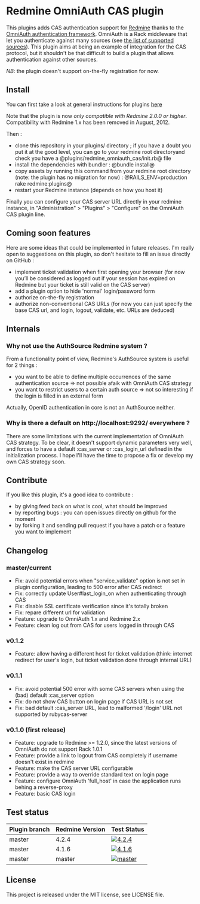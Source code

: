# Redmine OmniAuth CAS plugin

This plugins adds CAS authentication support for [Redmine](http://www.redmine.org) thanks to the [OmniAuth authentication framework](https://github.com/intridea/omniauth). OmniAuth is a Rack middleware that let you authenticate against many sources (see [the list of supported sources](https://github.com/intridea/omniauth/blob/master/README.md)). This plugin aims at being an example of integration for the CAS protocol, but it shouldn't be that difficult to build a plugin that allows authentication against other sources.

*NB*: the plugin doesn't support on-the-fly registration for now.

## Install

You can first take a look at general instructions for plugins [here](http://www.redmine.org/wiki/redmine/Plugins)

Note that the plugin is now *only compatible with Redmine 2.0.0 or higher*. Compatibility with Redmine 1.x has been removed in August, 2012.

Then :
* clone this repository in your plugins/ directory ; if you have a doubt you put it at the good level, you can go to your redmine root directoryand check you have a @plugins/redmine_omniauth_cas/init.rb@ file
* install the dependencies with bundler : @bundle install@
* copy assets by running this command from your redmine root directory (note: the plugin has no migration for now) : @RAILS_ENV=production rake redmine:plugins@
* restart your Redmine instance (depends on how you host it)

Finally you can configure your CAS server URL directly in your redmine instance, in "Administration" > "Plugins" > "Configure" on the OmniAuth CAS plugin line.

## Coming soon features

Here are some ideas that could be implemented in future releases. I'm really open to suggestions on this plugin, so don't hesitate to fill an issue directly on GitHub :
* implement ticket validation when first opening your browser (for now you’ll be considered as logged out if your session has expired on Redmine but your ticket is still valid on the CAS server)
* add a plugin option to hide 'normal' login/password form
* authorize on-the-fly registration
* authorize non-conventional CAS URLs (for now you can just specify the base CAS url, and login, logout, validate, etc. URLs are deduced)

## Internals

### Why not use the AuthSource Redmine system ?

From a functionality point of view, Redmine's AuthSource system is useful for 2 things :
* you want to be able to define multiple occurrences of the same authentication source => not possible afaik with OmniAuth CAS strategy
* you want to restrict users to a certain auth source => not so interesting if the login is filled in an external form

Actually, OpenID authentication in core is not an AuthSource neither.

### Why is there a default on http://localhost:9292/ everywhere ?

There are some limitations with the current implementation of OmniAuth CAS strategy. To be clear, it doesn't support dynamic parameters very well, and forces to have a default :cas_server or :cas_login_url defined in the initialization process. I hope I'll have the time to propose a fix or develop my own CAS strategy soon.

## Contribute

If you like this plugin, it's a good idea to contribute :
* by giving feed back on what is cool, what should be improved
* by reporting bugs : you can open issues directly on github for the moment
* by forking it and sending pull request if you have a patch or a feature you want to implement

## Changelog

### master/current

* Fix: avoid potential errors when "service_validate" option is not set in plugin configuration, leading to 500 error after CAS redirect
* Fix: correctly update User#last_login_on when authenticating through CAS
* Fix: disable SSL certificate verification since it's totally broken
* Fix: repare different url for validation
* Feature: upgrade to OmniAuth 1.x and Redmine 2.x
* Feature: clean log out from CAS for users logged in through CAS

### v0.1.2

* Feature: allow having a different host for ticket validation (think: internet redirect for user's login, but ticket validation done through internal URL)

### v0.1.1

* Fix: avoid potential 500 error with some CAS servers when using the (bad) default :cas_server option
* Fix: do not show CAS button on login page if CAS URL is not set
* Fix: bad default :cas_server URL, lead to malformed '/login' URL not supported by rubycas-server

### v0.1.0 (first release)

* Feature: upgrade to Redmine >= 1.2.0, since the latest versions of OmniAuth do not support Rack 1.0.1
* Feature: provide a link to logout from CAS completely if username doesn't exist in redmine
* Feature: make the CAS server URL configurable
* Feature: provide a way to override standard text on login page
* Feature: configure OmniAuth 'full_host' in case the application runs behing a reverse-proxy
* Feature: basic CAS login

## Test status

|Plugin branch| Redmine Version   | Test Status      |
|-------------|-------------------|------------------|
|master       | 4.2.4             | [![4.2.4][1]][5] |  
|master       | 4.1.6             | [![4.1.6][2]][5] |
|master       | master            | [![master][4]][5]|

[1]: https://github.com/jbbarth/redmine_omniauth_cas/actions/workflows/4_2_4.yml/badge.svg
[2]: https://github.com/jbbarth/redmine_omniauth_cas/actions/workflows/4_1_6.yml/badge.svg
[4]: https://github.com/jbbarth/redmine_omniauth_cas/actions/workflows/master.yml/badge.svg
[5]: https://github.com/jbbarth/redmine_omniauth_cas/actions

## License

This project is released under the MIT license, see LICENSE file.
